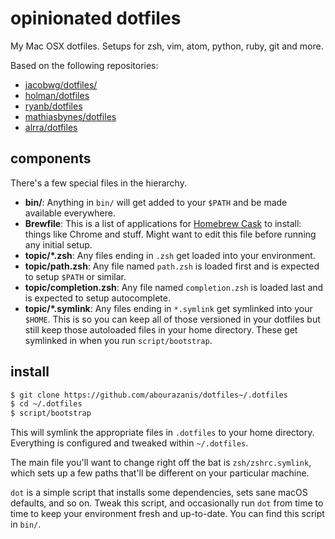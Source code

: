 # opinionated dotfiles

My Mac OSX dotfiles.
Setups for zsh, vim, atom, python, ruby, git and more.

Based on the following repositories:
* [jacobwg/dotfiles/](https://github.com/jacobwg/dotfiles/)
* [holman/dotfiles](https://github.com/holman/dotfiles)
* [ryanb/dotfiles](https://github.com/ryanb/dotfiles)
* [mathiasbynes/dotfiles](https://github.com/mathiasbynens/dotfiles)
* [alrra/dotfiles](https://github.com/alrra/dotfiles)

## components

There's a few special files in the hierarchy.

- **bin/**: Anything in `bin/` will get added to your `$PATH` and be made available everywhere.
- **Brewfile**: This is a list of applications for [Homebrew Cask](https://caskroom.github.io) to install: things like Chrome and stuff. Might want to edit this file before running any initial setup.
- **topic/\*.zsh**: Any files ending in `.zsh` get loaded into your environment.
- **topic/path.zsh**: Any file named `path.zsh` is loaded first and is
  expected to setup `$PATH` or similar.
- **topic/completion.zsh**: Any file named `completion.zsh` is loaded
  last and is expected to setup autocomplete.
- **topic/\*.symlink**: Any files ending in `*.symlink` get symlinked into your `$HOME`. This is so you can keep all of those versioned in your dotfiles but still keep those autoloaded files in your home directory. These get symlinked in when you run `script/bootstrap`.

## install

``` bash
$ git clone https://github.com/abourazanis/dotfiles~/.dotfiles
$ cd ~/.dotfiles
$ script/bootstrap
```

This will symlink the appropriate files in `.dotfiles` to your home directory. Everything is configured and tweaked within `~/.dotfiles`.

The main file you'll want to change right off the bat is `zsh/zshrc.symlink`, which sets up a few paths that'll be different on your particular machine.

`dot` is a simple script that installs some dependencies, sets sane macOS defaults, and so on. Tweak this script, and occasionally run `dot` from time to time to keep your environment fresh and up-to-date.  You can find this script in `bin/`.

